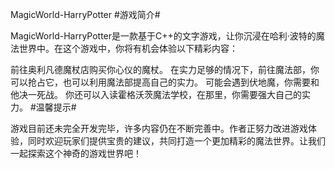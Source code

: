 MagicWorld-HarryPotter
#游戏简介#

MagicWorld-HarryPotter是一款基于C++的文字游戏，让你沉浸在哈利·波特的魔法世界中。在这个游戏中，你将有机会体验以下精彩内容：

前往奥利凡德魔杖店购买你心仪的魔杖。
在实力足够的情况下，前往魔法部，你可以抢占它，也可以利用魔法部提高自己的实力。
可能会遇到伏地魔，你需要和他决一死战。
你还可以入读霍格沃茨魔法学校，在那里，你需要强大自己的实力。
#温馨提示#

游戏目前还未完全开发完毕，许多内容仍在不断完善中。作者正努力改进游戏体验，同时欢迎玩家们提供宝贵的建议，共同打造一个更加精彩的魔法世界。让我们一起探索这个神奇的游戏世界吧！
